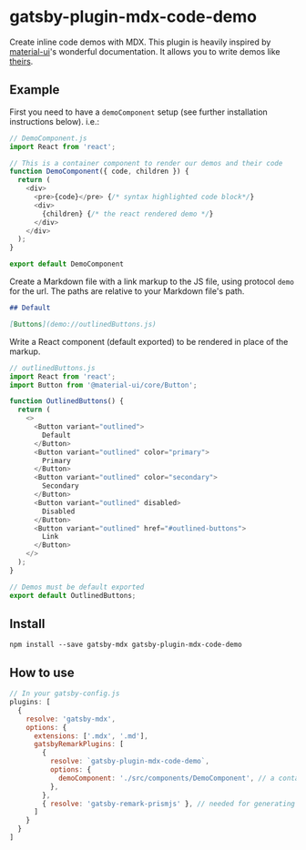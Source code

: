 # gatsby-plugin-mdx-code-demo

Create inline code demos with MDX. This plugin is heavily inspired by [material-ui](https://material-ui.com)'s wonderful documentation. It allows you to write demos like [theirs](https://material-ui.com/demos/buttons/).

## Example

First you need to have a `demoComponent` setup (see further installation instructions below). i.e.:
```javascript
// DemoComponent.js
import React from 'react';

// This is a container component to render our demos and their code
function DemoComponent({ code, children }) {
  return (
    <div>
      <pre>{code}</pre> {/* syntax highlighted code block*/}
      <div>
        {children} {/* the react rendered demo */}
      </div>
    </div>
  );
}

export default DemoComponent
```

Create a Markdown file with a link markup to the JS file, using protocol `demo` for the url. The paths are relative to your Markdown file's path.
```markdown
## Default

[Buttons](demo://outlinedButtons.js)

```

Write a React component (default exported) to be rendered in place of the markup.
```javascript
// outlinedButtons.js
import React from 'react';
import Button from '@material-ui/core/Button';

function OutlinedButtons() {
  return (
    <>
      <Button variant="outlined">
        Default
      </Button>
      <Button variant="outlined" color="primary">
        Primary
      </Button>
      <Button variant="outlined" color="secondary">
        Secondary
      </Button>
      <Button variant="outlined" disabled>
        Disabled
      </Button>
      <Button variant="outlined" href="#outlined-buttons">
        Link
      </Button>
    </>
  );
}

// Demos must be default exported
export default OutlinedButtons;
```

## Install

`npm install --save gatsby-mdx gatsby-plugin-mdx-code-demo`

## How to use

```javascript
// In your gatsby-config.js
plugins: [
  {
    resolve: 'gatsby-mdx',
    options: {
      extensions: ['.mdx', '.md'],
      gatsbyRemarkPlugins: [
        {
          resolve: `gatsby-plugin-mdx-code-demo`,
          options: {
            demoComponent: './src/components/DemoComponent', // a container component to render your demos 
          },
        },
        { resolve: 'gatsby-remark-prismjs' }, // needed for generating syntax highlighted code
      ]
    }
  }
]
```

